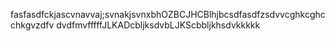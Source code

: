 fasfasdfckjascvnavvaj;svnakjsvnxbhOZBCJHCBlhjbcsdfasdfzsdvvcghkcghcchkgvzdfv 
dvdfmvfffffJLKADcbljksdvbLJKScbbljkhsdvkkkkk
